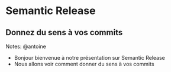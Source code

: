 <!-- .slide: class="first-slide" sfeir-level="2" sfeir-techno="" -->

# **Semantic Release**

## **Donnez du sens à vos commits**

Notes: @antoine
* Bonjour bienvenue à notre présentation sur Semantic Release
* Nous allons voir comment donner du sens à vos commits
